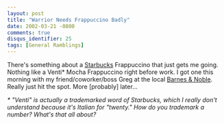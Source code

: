 ```yaml
---
layout: post
title: "Warrior Needs Frappuccino Badly"
date: 2002-03-21 -0800
comments: true
disqus_identifier: 25
tags: [General Ramblings]
---
```

There's something about a [Starbucks](http://www.starbucks.com)
Frappuccino that just gets me going. Nothing like a Venti\* Mocha
Frappuccino right before work. I got one this morning with my
friend/coworker/boss Greg at the local [Barnes &
Noble](http://www.bn.com). Really just hit the spot. More [probably]
later...
 
 *\* "Venti" is actually a trademarked word of Starbucks, which I really
don't understand because it's Italian for "twenty." How do you trademark
a number? What's that all about?*
